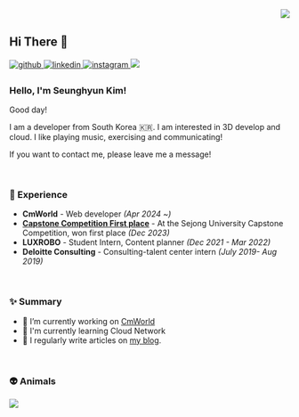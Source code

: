 <div align="right">
<img src="https://komarev.com/ghpvc/?username=seunghyun0522&&style=flat-square" align="right" />
</div>  

<br/>  

## Hi There 👋  

<a href="https://github.com/seunghyun0522" target="_blank">
<img src=https://img.shields.io/badge/github-%2324292e.svg?&style=for-the-badge&logo=github&logoColor=white alt=github style="margin-bottom: 5px;" />
</a>

<a href="https://linkedin.com/in/seunghyun-kim-013378272" target="_blank">
<img src=https://img.shields.io/badge/linkedin-%231E77B5.svg?&style=for-the-badge&logo=linkedin&logoColor=white alt=linkedin style="margin-bottom: 5px;" />
</a>

<a href="https://instagram.com/s_dellera_" target="_blank">
<img src=https://img.shields.io/badge/instagram-%23000000.svg?&style=for-the-badge&logo=instagram&logoColor=white&color=dd2a7b alt=instagram style="margin-bottom: 5px;" />
</a>

  <a href="https://cojjangsh.tistory.com" target="_blank">
<img src="https://img.shields.io/badge/velog-20C997.svg?style=for-the-badge&logo=velog&logoColor=white&color=dd2a7b alt=velog style="margin-bottom: 5px;">
</a>

### Hello, I'm Seunghyun Kim!

Good day!

I am a developer from South Korea 🇰🇷. I am interested in 3D develop and cloud. I like playing music, exercising and communicating! 

If you want to contact me, please leave me a message!
 
<br/>

### 💫 Experience
- **CmWorld** - Web developer *(Apr 2024 ~)*
- [**Capstone Competition First place**](https://github.com/Kim-Song/Recommend) - At the Sejong University Capstone Competition, won first place *(Dec 2023)*
- **LUXROBO** - Student Intern, Content planner  *(Dec 2021 - Mar 2022)*
- **Deloitte Consulting** - Consulting-talent center intern *(July 2019- Aug 2019)*

<br/>  

### ✨ Summary

- 🔭 I’m currently working on [CmWorld](http://www.cmworld.net:18080/) 
- 🌱 I'm currently learning Cloud Network
- 📝 I regularly write articles on [my blog](https://cojjangsh.tistory.com/).  
  


<br/>

### 👽 Animals

<a href="https://github.com/devxb/gitanimals">
  <img src="https://render.gitanimals.org/farms/seunghyun0522"/>
</a>
